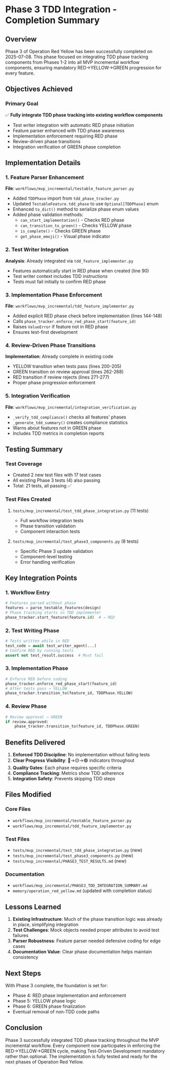 # Phase 3 TDD Integration - Completion Summary

## Overview
Phase 3 of Operation Red Yellow has been successfully completed on 2025-07-08. This phase focused on integrating TDD phase tracking components from Phases 1-2 into all MVP incremental workflow components, ensuring mandatory RED→YELLOW→GREEN progression for every feature.

## Objectives Achieved

### Primary Goal
✅ **Fully integrate TDD phase tracking into existing workflow components**
- Test writer integration with automatic RED phase initiation
- Feature parser enhanced with TDD phase awareness
- Implementation enforcement requiring RED phase
- Review-driven phase transitions
- Integration verification of GREEN phase completion

## Implementation Details

### 1. Feature Parser Enhancement
**File**: `workflows/mvp_incremental/testable_feature_parser.py`
- Added `TDDPhase` import from `tdd_phase_tracker.py`
- Updated `TestableFeature.tdd_phase` to use `Optional[TDDPhase]` enum
- Enhanced `to_dict()` method to serialize phase enum values
- Added phase validation methods:
  - `can_start_implementation()` - Checks RED phase
  - `can_transition_to_green()` - Checks YELLOW phase
  - `is_complete()` - Checks GREEN phase
  - `get_phase_emoji()` - Visual phase indicator

### 2. Test Writer Integration
**Analysis**: Already integrated via `tdd_feature_implementer.py`
- Features automatically start in RED phase when created (line 90)
- Test writer context includes TDD instructions
- Tests must fail initially to confirm RED phase

### 3. Implementation Phase Enforcement
**File**: `workflows/mvp_incremental/tdd_feature_implementer.py`
- Added explicit RED phase check before implementation (lines 144-148)
- Calls `phase_tracker.enforce_red_phase_start(feature_id)`
- Raises `ValueError` if feature not in RED phase
- Ensures test-first development

### 4. Review-Driven Phase Transitions
**Implementation**: Already complete in existing code
- YELLOW transition when tests pass (lines 200-205)
- GREEN transition on review approval (lines 262-268)
- RED transition if review rejects (lines 271-277)
- Proper phase progression enforcement

### 5. Integration Verification
**File**: `workflows/mvp_incremental/integration_verification.py`
- `_verify_tdd_compliance()` checks all features' phases
- `_generate_tdd_summary()` creates compliance statistics
- Warns about features not in GREEN phase
- Includes TDD metrics in completion reports

## Testing Summary

### Test Coverage
- Created 2 new test files with 17 test cases
- All existing Phase 3 tests (4) also passing
- Total: 21 tests, all passing ✅

### Test Files Created
1. `tests/mvp_incremental/test_tdd_phase_integration.py` (11 tests)
   - Full workflow integration tests
   - Phase transition validation
   - Component interaction tests

2. `tests/mvp_incremental/test_phase3_components.py` (8 tests)
   - Specific Phase 3 update validation
   - Component-level testing
   - Error handling verification

## Key Integration Points

### 1. Workflow Entry
```python
# Features parsed without phase
features = parse_testable_features(design)
# Phase tracking starts in TDD implementer
phase_tracker.start_feature(feature.id)  # → RED
```

### 2. Test Writing Phase
```python
# Tests written while in RED
test_code = await test_writer_agent(...)
# Confirm RED by running tests
assert not test_result.success  # Must fail
```

### 3. Implementation Phase
```python
# Enforce RED before coding
phase_tracker.enforce_red_phase_start(feature_id)
# After tests pass → YELLOW
phase_tracker.transition_to(feature_id, TDDPhase.YELLOW)
```

### 4. Review Phase
```python
# Review approval → GREEN
if review.approved:
    phase_tracker.transition_to(feature_id, TDDPhase.GREEN)
```

## Benefits Delivered

1. **Enforced TDD Discipline**: No implementation without failing tests
2. **Clear Progress Visibility**: 🔴→🟡→🟢 indicators throughout
3. **Quality Gates**: Each phase requires specific criteria
4. **Compliance Tracking**: Metrics show TDD adherence
5. **Integration Safety**: Prevents skipping TDD steps

## Files Modified

### Core Files
- `workflows/mvp_incremental/testable_feature_parser.py`
- `workflows/mvp_incremental/tdd_feature_implementer.py`

### Test Files
- `tests/mvp_incremental/test_tdd_phase_integration.py` (new)
- `tests/mvp_incremental/test_phase3_components.py` (new)
- `tests/mvp_incremental/PHASE3_TEST_RESULTS.md` (new)

### Documentation
- `workflows/mvp_incremental/PHASE3_TDD_INTEGRATION_SUMMARY.md`
- `memory/operation_red_yellow.md` (updated with completion status)

## Lessons Learned

1. **Existing Infrastructure**: Much of the phase transition logic was already in place, simplifying integration
2. **Test Challenges**: Mock objects needed proper attributes to avoid test failures
3. **Parser Robustness**: Feature parser needed defensive coding for edge cases
4. **Documentation Value**: Clear phase documentation helps maintain consistency

## Next Steps

With Phase 3 complete, the foundation is set for:
- Phase 4: RED phase implementation and enforcement
- Phase 5: YELLOW phase logic
- Phase 6: GREEN phase finalization
- Eventual removal of non-TDD code paths

## Conclusion

Phase 3 successfully integrated TDD phase tracking throughout the MVP incremental workflow. Every component now participates in enforcing the RED→YELLOW→GREEN cycle, making Test-Driven Development mandatory rather than optional. The implementation is fully tested and ready for the next phases of Operation Red Yellow.